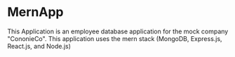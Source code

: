 # MernApp
This Application is an employee database application for the mock company "CononieCo". This application uses the mern stack (MongoDB, Express.js, React.js, and Node.js) 

